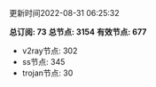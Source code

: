 更新时间2022-08-31 06:25:32

**总订阅: 73**
**总节点: 3154**
**有效节点: 677**
- v2ray节点: 302
- ss节点: 345
- trojan节点: 30
